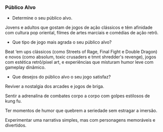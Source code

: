 ### Público Alvo
- Determine o seu público alvo.

Jovens e adultos que gostam de jogos de ação clássicos e têm afinidade com cultura pop oriental, filmes de artes marciais e comédias de ação retrô.

- Que tipo de jogo mais agrada o seu público alvo?

Beat ‘em ups clássicos (como Streets of Rage, Final Fight e Double Dragon) e novos (como absolum, toxic crusaders e tmnt shredder's revenge), jogos com estética retrô/pixel art, e experiências que misturam humor leve com gameplay dinâmico.

- Que desejos do público alvo o seu jogo satisfaz?

Reviver a nostalgia dos arcades e jogos de briga.

Sentir a adrenalina de combates corpo a corpo com golpes estilosos de kung fu.

Ter momentos de humor que quebrem a seriedade sem estragar a imersão.

Experimentar uma narrativa simples, mas com personagens memoráveis e divertidos.